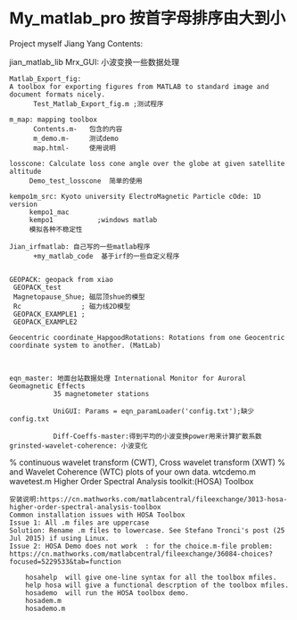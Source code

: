 # My_matlab_pro 按首字母排序由大到小
Project myself Jiang Yang 
Contents:


 jian_matlab_lib
    Mrx_GUI: 小波变换一些数据处理
    
    Matlab_Export_fig: 
    A toolbox for exporting figures from MATLAB to standard image and document formats nicely.
          Test_Matlab_Export_fig.m ;测试程序
             
    m_map: mapping toolbox 
          Contents.m-   包含的内容
          m_demo.m-     测试demo
          map.html-     使用说明
             
    losscone: Calculate loss cone angle over the globe at given satellite altitude
         Demo_test_losscone  简单的使用 
              
    kempo1m_src: Kyoto university ElectroMagnetic Particle cOde: 1D version
         kempo1_mac 
         kempo1           ;windows matlab
         模拟各种不稳定性
    
    Jian_irfmatlab: 自己写的一些matlab程序
          +my_matlab_code  基于irf的一些自定义程序
       
    
    GEOPACK: geopack from xiao
     GEOPACK_test
     Magnetopause_Shue; 磁层顶shue的模型 
     Rc               ; 磁力线2D模型
     GEOPACK_EXAMPLE1 ;
     GEOPACK_EXAMPLE2
      
    Geocentric coordinate_HapgoodRotations: Rotations from one Geocentric coordinate system to another. (MatLab)
    

    
    eqn_master: 地面台站数据处理 International Monitor for Auroral Geomagnetic Effects
               35 magnetometer stations
               
               UniGUI: Params = eqn_paramLoader('config.txt');缺少config.txt
               
               Diff-Coeffs-master:得到平均的小波变换power用来计算扩散系数
    grinsted-wavelet-coherence: 小波变化
%   continuous wavelet transform (CWT), Cross wavelet transform (XWT)
%   and Wavelet Coherence (WTC) plots of your own data.
              wtcdemo.m
              wavetest.m
    Higher Order Spectral Analysis toolkit:(HOSA) Toolbox
    
    安装说明:https://cn.mathworks.com/matlabcentral/fileexchange/3013-hosa-higher-order-spectral-analysis-toolbox
    Common installation issues with HOSA Toolbox
    Issue 1: All .m files are uppercase 
    Solution: Rename .m files to lowercase. See Stefano Tronci's post (25 Jul 2015) if using Linux.
    Issue 2: HOSA Demo does not work  : for the choice.m-file problem: 
    https://cn.mathworks.com/matlabcentral/fileexchange/36084-choices?focused=5229533&tab=function 
    
        hosahelp  will give one-line syntax for all the toolbox mfiles.
        help hosa will give a functional descrption of the toolbox mfiles.
        hosademo  will run the HOSA toolbox demo. 
        hosadem.m
        hosademo.m